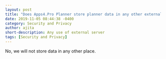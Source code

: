 ```yaml
---
layout: post
title: "Does Apps4.Pro Planner store planner data in any other external server?"
date: 2019-11-05 08:44:38 -0400
category: Security and Privacy
author: ajita
short-description: Any use of external server
tags: [Security and Privacy]
---
```

No, we will not store data in any other place. 
